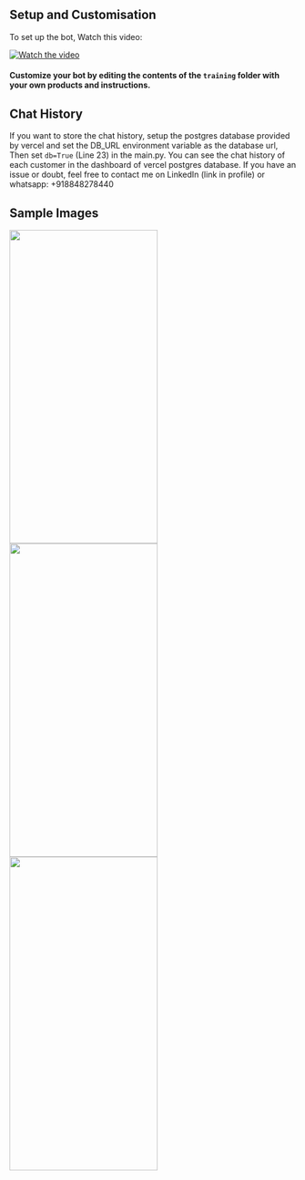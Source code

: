 ## Setup and Customisation

To set up the bot, Watch this video:

[![Watch the video](https://img.youtube.com/vi/zT0YTfizzxM/0.jpg)](https://youtu.be/zT0YTfizzxM)

#### Customize your bot by editing the contents of the `training` folder with your own products and instructions.

## Chat History
If you want to store the chat history, setup the postgres database provided by vercel and set the DB_URL environment variable as the database url,
Then set `db=True` (Line 23) in the main.py.
You can see the chat history of each customer in the dashboard of vercel postgres database.
If you have an issue or doubt, feel free to contact me on LinkedIn (link in profile) or whatsapp: +918848278440

## Sample Images
<img src="https://files.catbox.moe/yit4gh.jpeg" height="550px" width="260">
<img src="https://files.catbox.moe/ktq8bx.jpeg" height="550px" width="260">
<img src="https://files.catbox.moe/9zglbi.jpeg" height="550px" width="260">
